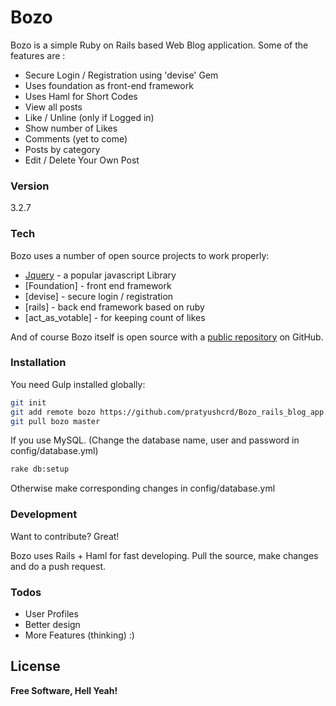 # Bozo

Bozo is a simple Ruby on Rails based Web Blog application. Some of the features are :

  - Secure Login / Registration using 'devise' Gem
  - Uses foundation as front-end framework
  - Uses Haml for Short Codes
  - View all posts 
  - Like / Unline (only if Logged in)
  - Show number of Likes
  - Comments (yet to come)
  - Posts by category
  - Edit / Delete Your Own Post


### Version
3.2.7

### Tech

Bozo uses a number of open source projects to work properly:

* [Jquery] - a popular javascript Library
* [Foundation] - front end framework
* [devise] - secure login / registration
* [rails] - back end framework based on ruby
* [act_as_votable] - for keeping count of likes

And of course Bozo itself is open source with a [public repository][dill]
 on GitHub.

### Installation

You need Gulp installed globally:

```sh
git init
git add remote bozo https://github.com/pratyushcrd/Bozo_rails_blog_app.git
git pull bozo master
```
If you use MySQL. 
(Change the database name, user and password in config/database.yml)
```sh
rake db:setup
```
Otherwise make corresponding changes in config/database.yml

### Development

Want to contribute? Great!

Bozo uses Rails + Haml for fast developing.
Pull the source, make changes and do a push request.

### Todos

 - User Profiles
 - Better design
 - More Features (thinking) :)

License
----


**Free Software, Hell Yeah!**

[//]: # (These are reference links used in the body of this note and get stripped out when the markdown processor does its job. There is no need to format nicely because it shouldn't be seen. Thanks SO - http://stackoverflow.com/questions/4823468/store-comments-in-markdown-syntax)


   [dill]: <https://github.com/joemccann/dillinger>
   [git-repo-url]: <https://github.com/joemccann/dillinger.git>
   [john gruber]: <http://daringfireball.net>
   [@thomasfuchs]: <http://twitter.com/thomasfuchs>
   [df1]: <http://daringfireball.net/projects/markdown/>
   [marked]: <https://github.com/chjj/marked>
   [Ace Editor]: <http://ace.ajax.org>
   [node.js]: <http://nodejs.org>
   [Twitter Bootstrap]: <http://twitter.github.com/bootstrap/>
   [keymaster.js]: <https://github.com/madrobby/keymaster>
   [jQuery]: <http://jquery.com>
   [@tjholowaychuk]: <http://twitter.com/tjholowaychuk>
   [express]: <http://expressjs.com>
   [AngularJS]: <http://angularjs.org>
   [Gulp]: <http://gulpjs.com>
   
   [PlDb]: <https://github.com/joemccann/dillinger/tree/master/plugins/dropbox/README.md>
   [PlGh]:  <https://github.com/joemccann/dillinger/tree/master/plugins/github/README.md>
   [PlGd]: <https://github.com/joemccann/dillinger/tree/master/plugins/googledrive/README.md>
   [PlOd]: <https://github.com/joemccann/dillinger/tree/master/plugins/onedrive/README.md>


